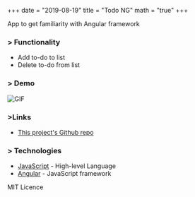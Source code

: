 +++
date = "2019-08-19"
title = "Todo NG"
math = "true"
+++

App to get familiarity with Angular framework

### > Functionality
- Add to-do to list
- Delete to-do from list

### > Demo

![GIF](/images/projects/todo-ng.gif)

### >Links

- [This project's Github repo](https://github.com/rj-ortega/todo-app-ng)

### > Technologies

- [JavaScript](https://www.javascript.com/) - High-level Language
- [Angular](https://angular.io) - JavaScript framework

MIT Licence
